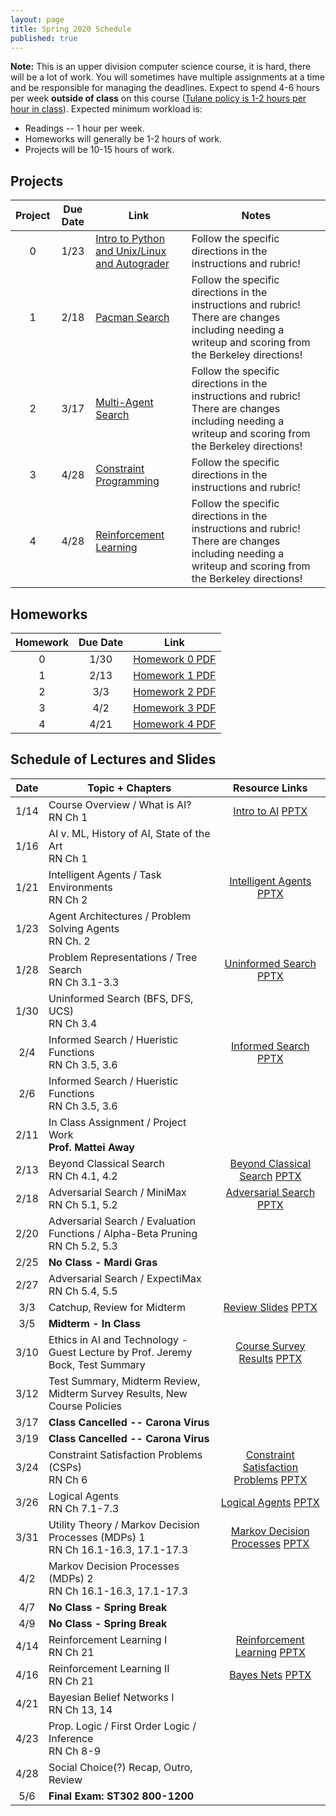 ```yaml
---
layout: page
title: Spring 2020 Schedule
published: true
---
```


**Note:** This is an upper division computer science course, it is hard, there will be a lot of work.  You will sometimes have multiple assignments at a time and be responsible for managing the deadlines.  Expect to spend 4-6 hours per week **outside of class** on this course ([Tulane policy is 1-2 hours per hour in class](https://catalog.tulane.edu/)).  Expected minimum workload is:
  * Readings -- 1 hour per week.
  * Homeworks will generally be 1-2 hours of work.
  * Projects will be 10-15 hours of work.

## Projects

| Project | Due Date | Link | Notes |
|:-------:|:--------:|----|-----|
| 0 | 1/23 | [Intro to Python and Unix/Linux and Autograder](./_pages/project0.md) | Follow the specific directions in the instructions and rubric! |
| 1 | 2/18 | [Pacman Search](./_pages/project1.md) | Follow the specific directions in the instructions and rubric!  There are changes including needing a writeup and scoring from the Berkeley directions! |
| 2 | 3/17 | [Multi-Agent Search](./_pages/project2.md) | Follow the specific directions in the instructions and rubric!  There are changes including needing a writeup and scoring from the Berkeley directions! |
| 3 | 4/28 | [Constraint Programming](./_pages/project2.md) | Follow the specific directions in the instructions and rubric! |
| 4 | 4/28 | [Reinforcement Learning](./_pages/project4.md) | Follow the specific directions in the instructions and rubric!  There are changes including needing a writeup and scoring from the Berkeley directions! |

## Homeworks

| Homework | Due Date | Link |
|:-------:|:--------:|:----:|
| 0 | 1/30 | [Homework 0 PDF](https://drive.google.com/open?id=13UQLGkp9Q2dBVC4YaZDDnkJN1XzErL8I)
| 1 | 2/13 | [Homework 1 PDF](https://drive.google.com/open?id=1w_T4zC9brhJFohZxFx_vLbuG5RBo3s4h)   
| 2 | 3/3  | [Homework 2 PDF](https://drive.google.com/open?id=18KWPbJ-y0bmqM7sPPjEMnGqECYA9kBog)  
| 3 | 4/2  | [Homework 3 PDF]()
| 4 | 4/21 | [Homework 4 PDF]()

## Schedule of Lectures and Slides

| Date | Topic + Chapters | Resource Links |
|:----:|----------------|:--------------:|
| 1/14 | Course Overview / What is AI? <br /> RN Ch 1 | [Intro to AI](https://drive.google.com/open?id=1IptL6SVS4ufSkS4uHkWfS8apCRyBAMkt) [PPTX](https://drive.google.com/open?id=12vTWKCwp76KEwcb5u5SXHJz5MjX1s9-0)|
| 1/16 | AI v. ML, History of AI, State of the Art <br /> RN Ch 1 | |
| 1/21 | Intelligent Agents / Task Environments <br /> RN Ch 2 | [Intelligent Agents](https://drive.google.com/open?id=1yTglDG6NT-igBi9gVe50KCIObzRn-vZq) [PPTX](https://drive.google.com/open?id=1topdCpGdWF9av7jWcmMsyk1O0ladEPAb)|
| 1/23 | Agent Architectures / Problem Solving Agents <br /> RN Ch. 2 | |
| 1/28 | Problem Representations / Tree Search <br /> RN Ch 3.1-3.3 | [Uninformed Search](https://drive.google.com/open?id=1qMkmex2WEvazcDwOIaYlpFF1AVk8f30C) [PPTX](https://drive.google.com/open?id=1sEOSxu2qOAA8imlkq1iErZ5ZXU6e0QkY)|
| 1/30 | Uninformed Search (BFS, DFS, UCS) <br /> RN Ch 3.4 | |
|  2/4 | Informed Search / Hueristic Functions <br /> RN Ch 3.5, 3.6 | [Informed Search](https://drive.google.com/file/d/12AgjqlVRvptVYBj0axZEzqyTflCoZ-Qk/view?usp=sharing) [PPTX](https://drive.google.com/open?id=14ON9rEaZ7Zc9EHgCS_7r5Wj5ifvAXfpV)|
|  2/6 | Informed Search / Hueristic Functions <br /> RN Ch 3.5, 3.6 | |
| 2/11 | In Class Assignment / Project Work <br /> **Prof. Mattei Away** | |
| 2/13 | Beyond Classical Search <br /> RN Ch 4.1, 4.2  | [Beyond Classical Search](https://drive.google.com/open?id=1HKr-5rE85IPDwAS2ioN_C35MAH2hkq3X) [PPTX](https://drive.google.com/open?id=1VM9crmBsGEZ1L1ZbWIkbO1XYjlFwHJu4)|
| 2/18 | Adversarial Search / MiniMax <br /> RN Ch 5.1, 5.2 | [Adversarial Search](https://drive.google.com/open?id=1bI9Z8kygRSpJK7RJm2Yh379sAmC0RF3p) [PPTX](https://drive.google.com/open?id=1bRVtoRw2vWWsZerstgqTwBcBzHiIlSc8)|
| 2/20 | Adversarial Search / Evaluation Functions / Alpha-Beta Pruning <br /> RN Ch 5.2, 5.3 | |
| 2/25 | **No Class - Mardi Gras** | |
| 2/27 | Adversarial Search / ExpectiMax <br /> RN Ch 5.4, 5.5 | |
|  3/3 | Catchup, Review for Midterm | [Review Slides](https://drive.google.com/open?id=1DUm0zRog4fsE_Xt0-cPlosK3cwBlg7sb) [PPTX](https://drive.google.com/open?id=1m2UymvF2d5-evYobxg1E1F_akrHD9oHA) |
|  3/5 | **Midterm - In Class** ||
| 3/10 | Ethics in AI and Technology - Guest Lecture by Prof. Jeremy Bock, Test Summary | [Course Survey Results](https://drive.google.com/open?id=15UttPL1Hc-N5_2eoQRodIl8TCIA28AWJ) [PPTX](https://drive.google.com/open?id=1yIDLwotiyKCMZJa9PddR2sE6CN3xIpXT) |
| 3/12 | Test Summary, Midterm Review, Midterm Survey Results, New Course Policies | |
| 3/17 | **Class Cancelled -- Carona Virus** | |
| 3/19 | **Class Cancelled -- Carona Virus** | |
| 3/24 | Constraint Satisfaction Problems (CSPs) <br /> RN Ch 6 | [Constraint Satisfaction Problems](https://drive.google.com/open?id=1EAQcd0cqWVXxF1Ac_zNovTei5audRCxg) [PPTX](https://drive.google.com/open?id=1PAEuNArC41RDJnmYCNvG_elSUgUZJ-np) |
| 3/26 | Logical Agents <br /> RN Ch 7.1-7.3 | [Logical Agents](https://drive.google.com/open?id=1zBSGDInJ5PMZ5rbLME2ns5tob6GKxkJH) [PPTX](https://drive.google.com/open?id=18eLzYPp6VXuFd2TXbrigm66vdvmOCBV-) |
| 3/31 | Utility Theory / Markov Decision Processes (MDPs) 1 <br /> RN Ch 16.1-16.3, 17.1-17.3 | [Markov Decision Processes]() [PPTX]() |
|  4/2 | Markov Decision Processes (MDPs) 2 <br /> RN Ch 16.1-16.3, 17.1-17.3 | |
|  4/7 | **No Class - Spring Break** | |
|  4/9 | **No Class - Spring Break** | |
| 4/14 | Reinforcement Learning I <br /> RN Ch 21 | [Reinforcement Learning]() [PPTX]() |
| 4/16 | Reinforcement Learning II <br /> RN Ch 21 | [Bayes Nets]() [PPTX]() |
| 4/21 | Bayesian Belief Networks I <br /> RN Ch 13, 14 | |
| 4/23 | Prop. Logic / First Order Logic / Inference <br /> RN Ch 8-9 | |
| 4/28 | Social Choice(?) Recap, Outro, Review | |
|  5/6 | **Final Exam: ST302 800-1200** | |

